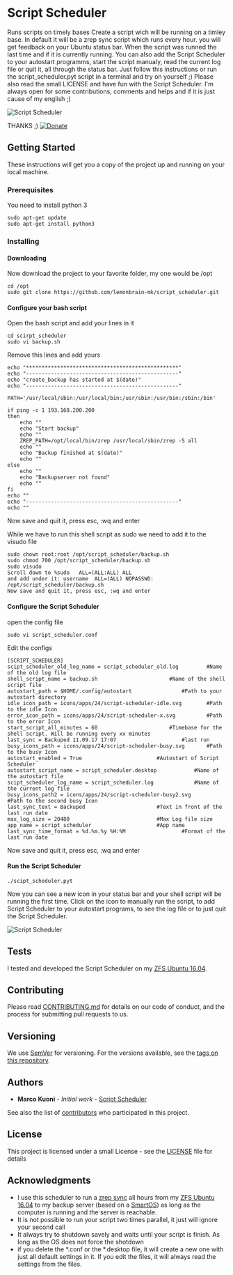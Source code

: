 # Script Scheduler
Runs scripts on timely bases
Create a script wich will be running on a timley base. In default it will be a zrep sync script which runs every hour. you will get feedback on your Ubuntu status bar. When the script was runned the last time and if it is currently running. You can also add the Script Scheduler to your autostart programms, start the script manualy, read the current log file or quit it, all through the status bar. 
Just follow this instructions or run the script_scheduler.pyt script in a terminal and try on yourself ;)
Please also read the small LICENSE and have fun with the Script Scheduler. I'm always open for some contributions, comments and helps and if it is just cause of my english ;)

![Script Scheduler](https://lemonbrain.ch/application/files/6215/0515/2249/ScriptScheduler.png)



THANKS ;)   [![Donate](https://www.paypalobjects.com/en_US/CH/i/btn/btn_donateCC_LG.gif)](https://www.paypal.com/cgi-bin/webscr?cmd=_donations&business=CSRQ8DRCERVPL&lc=CH&item_name=Github%20Script%20Scheduler&item_number=script_scheduler&currency_code=USD&bn=PP%2dDonationsBF%3abtn_donateCC_LG%2egif%3aNonHosted)

## Getting Started

These instructions will get you a copy of the project up and running on your local machine.

### Prerequisites

You need to install python 3

```
sudo apt-get update
sudo apt-get install python3
```

### Installing
#### Downloading

Now download the project to your favorite folder, my one would be /opt
```
cd /opt
sudo git clone https://github.com/lemonbrain-mk/script_scheduler.git
```

#### Configure your bash script
Open the bash script and add your lines in it
```
cd scirpt_scheduler
sudo vi backup.sh
```

Remove this lines and add yours
```
echo "*************************************************"
echo "-------------------------------------------------"
echo "create_backup has started at $(date)"
echo "-------------------------------------------------"

PATH='/usr/local/sbin:/usr/local/bin:/usr/sbin:/usr/bin:/sbin:/bin'

if ping -c 1 193.168.200.200
then
    echo ""
    echo "Start backup"
    echo ""
    ZREP_PATH=/opt/local/bin/zrep /usr/local/sbin/zrep -S all
    echo ""
    echo "Backup finished at $(date)"
    echo ""
else
    echo ""
    echo "Backupserver not found"
    echo ""
fi
echo ""
echo "-------------------------------------------------"
echo ""
```

Now save and quit it, press esc, :wq and enter

While we have to run this shell script as sudo we need to add it to the visudo file
```
sudo chown root:root /opt/script_scheduler/backup.sh
sudo chmod 700 /opt/script_scheduler/backup.sh
sudo visudo
Scroll down to %sudo   ALL=(ALL:ALL) ALL
and add under it: username  ALL=(ALL) NOPASSWD: /opt/script_scheduler/backup.sh
Now save and quit it, press esc, :wq and enter
```

#### Configure the Script Scheduler
open the config file
```
sudo vi script_scheduler.conf
```

Edit the configs
```
[SCRIPT_SCHEDULER]
scipt_scheduler_old_log_name = script_scheduler_old.log 		#Name of the old log file
shell_script_name = backup.sh 						#Name of the shell script file
autostart_path = $HOME/.config/autostart				#Path to your autostart directory
idle_icon_path = icons/apps/24/script-scheduler-idle.svg 		#Path to the idle Icon
error_icon_path = icons/apps/24/script-scheduler-x.svg 			#Path to the error Icon
start_script_all_minutes = 60 						#Timebase for the shell script. Will be running every xx minutes
last_sync = Backuped 11.09.17 17:07 					#last run
busy_icons_path = icons/apps/24/script-scheduler-busy.svg 		#Path to the busy Icon
autostart_enabled = True 						#Autostart of Script Scheduler
autostart_script_name = script_scheduler.desktop 			#Name of the autostart file
scipt_scheduler_log_name = script_scheduler.log 			#Name of the current log file
busy_icons_path2 = icons/apps/24/script-scheduler-busy2.svg 		#Path to the second busy Icon
last_sync_text = Backuped 						#Text in front of the last run date
max_log_size = 20480							#Max Log file size
app_name = script_scheduler						#App name
last_sync_time_format = %d.%m.%y %H:%M					#Format of the last run date
```

Now save and quit it, press esc, :wq and enter

#### Run the Script Scheduler
```
./scipt_scheduler.pyt
```

Now you can see a new icon in your status bar and your shell script will be running the first time. Click on the icon to manually run the script, to add Script Scheduler to your autostart programs, to see the log file or to just quit the Script Scheduler.

![Script Scheduler](https://lemonbrain.ch/application/files/6215/0515/2249/ScriptScheduler.png)

## Tests
I tested and developed the Script Scheduler on my [ZFS Ubuntu 16.04](https://github.com/zfsonlinux/zfs/wiki/Ubuntu-16.04-Root-on-ZFS).

## Contributing

Please read [CONTRIBUTING.md](https://github.com/lemonbrain-mk/script_scheduler/blob/master/CONTRIBUTING.md) for details on our code of conduct, and the process for submitting pull requests to us.

## Versioning

We use [SemVer](http://semver.org/) for versioning. For the versions available, see the [tags on this repository](https://github.com/lemonbrain-mk/script_scheduler/tags). 

## Authors

* **Marco Kuoni** - *Initial work* - [Script Scheduler](https://github.com/lemonbrain-mk/script_scheduler)

See also the list of [contributors](https://github.com/lemonbrain-mk/script_scheduler/contributors) who participated in this project.

## License

This project is licensed under a small License - see the [LICENSE](LICENSE) file for details

## Acknowledgments
* I use this scheduler to run a [zrep sync](http://www.bolthole.com/solaris/zrep/) all hours from my [ZFS Ubuntu 16.04](https://github.com/zfsonlinux/zfs/wiki/Ubuntu-16.04-Root-on-ZFS) to my backup server (based on a [SmartOS](https://www.joyent.com/smartos)) as long as the computer is running and the server is reachable.
* It is not possible to run your script two times parallel, it just will ignore your second call
* It always try to shutdown savely and waits until your script is finish. As long as the OS does not force the shotdown
* if you delete the *.conf or the *.desktop file, it will create a new one with just all default settings in it. If you edit the files, it will always read the settings from the files.

